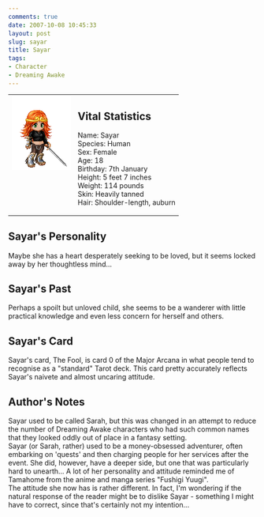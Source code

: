 ```yaml
---
comments: true
date: 2007-10-08 10:45:33
layout: post
slug: sayar
title: Sayar
tags:
- Character
- Dreaming Awake
---
```


<table border="0" cellspacing="10">
<tr>
<td valign="top"><img src="/fiction/characters/avatars/sayar.png" /></td>
<td valign="top">
<h2>Vital Statistics</h2>
<p>Name: Sayar<br />
Species: Human<br />
Sex: Female<br />
Age: 18<br />
Birthday: 7th January<br />
Height: 5 feet 7 inches<br />
Weight: 114 pounds<br />
Skin: Heavily tanned<br />
Hair: Shoulder-length, auburn</p></td>
</tr>
</table>
<h2>Sayar&#039;s Personality</h2>
<p>Maybe she has a heart desperately seeking to be loved, but it seems locked away by her thoughtless mind... </p>
<h2>Sayar&#039;s Past</h2>
<p>Perhaps a spoilt but unloved child, she seems to be a wanderer with little practical knowledge and even less concern for herself and others. </p>
<h2>Sayar&#039;s Card</h2>
<p>Sayar&#039;s card, The Fool, is card 0 of the Major Arcana in what people tend to recognise as a "standard" Tarot deck. This card pretty accurately reflects Sayar&#039;s naivete and almost uncaring attitude. </p>
<h2>Author&#039;s Notes</h2>
<p>Sayar used to be called Sarah, but this was changed in an attempt to reduce the number of Dreaming Awake characters who had such common names that they looked oddly out of place in a fantasy setting.<br />
Sayar (or Sarah, rather) used to be a money-obsessed adventurer, often embarking on &#039;quests&#039; and then charging people for her services after the event. She did, however, have a deeper side, but one that was particularly hard to unearth... A lot of her personality and attitude reminded me of Tamahome from the anime and manga series "Fushigi Yuugi".<br />
The attitude she now has is rather different. In fact, I&#039;m wondering if the natural response of the reader might be to dislike Sayar - something I might have to correct, since that&#039;s certainly not my intention...</p>

